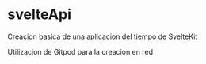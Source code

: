 # svelteApi

Creacion basica de una aplicacion del tiempo de SvelteKit

Utilizacion de Gitpod para la creacion en red
